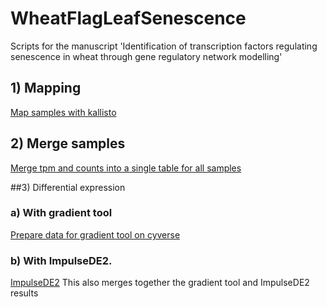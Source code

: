 # WheatFlagLeafSenescence
Scripts for the manuscript 'Identification of transcription factors regulating senescence in wheat through gene regulatory network modelling'

## 1) Mapping
[Map samples with kallisto](scripts/kallisto_control.pl)

## 2) Merge samples
[Merge tpm and counts into a single table for all samples](scripts/tximport_summarise_counts_tpm_per_gene.R)

##3) Differential expression
### a) With gradient tool
[Prepare data for gradient tool on cyverse](scripts/prep_data_tpms_gradienttool_cyverse.R)

### b) With ImpulseDE2.
[ImpulseDE2](scripts/ImpulseDE_control.R)
This also merges together the gradient tool and ImpulseDE2 results
